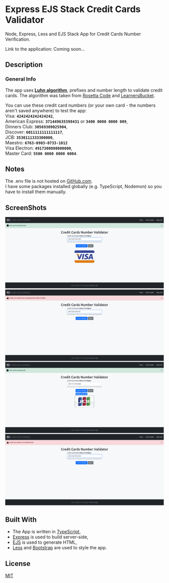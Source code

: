 # Express EJS Stack Credit Cards Validator

Node, Express, Less and EJS Stack App for Credit Cards Number Verification.

Link to the application: Coming soon...

## Description

### General Info

The app uses **[Luhn algorithm](https://en.wikipedia.org/wiki/Luhn_algorithm)**, prefixes and number length to validate
credit cards. The algorithm was taken from
[Rosetta Code](https://rosettacode.org/wiki/Luhn_test_of_credit_card_numbers#JavaScript) and
[LearnersBucket](https://learnersbucket.com/examples/javascript/credit-card-validation-in-javascript).

You can use these credit card numbers (or your own card - the numbers aren't saved anywhere) to test the app:\
Visa: **`4242424242424242`**,\
American Express: **`371449635398431`** or **`3400 0000 0000 009`**,\
Dinners Club: **`30569309025904`**,\
Discover: **`6011111111111117`**,\
JCB: **`3530111333300000`**,\
Maestro: **`6763-0903-0733-1012`**\
Visa Electron: **`4917300800000000`**,\
Master Card: **`5500 0000 0000 0004`**.

## Notes

The .env file is not hosted on [GitHub.com](https://github.com).\
I have some packages installed globally (e.g. TypeScript, Nodemon) so you have to install them manually.

## ScreenShots

<img alt="Screen 1" src="./screenShots/screen_1.png">
<img alt="Screen 2" src="./screenShots/screen_2.png">
<img alt="Screen 3" src="./screenShots/screen_3.png">
<img alt="Screen 4" src="./screenShots/screen_4.png">

## Built With

- The App is written in [TypeScript](https://www.typescriptlang.org),
- [Express](https://expressjs.com) is used to build server-side,
- [EJS](https://ejs.co) is used to generate HTML,
- [Less](https://lesscss.org) and [Bootstrap](https://getbootstrap.com) are used to style the app.

## License

[MIT](https://choosealicense.com/licenses/mit)
